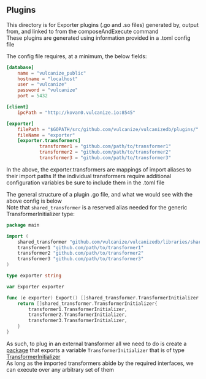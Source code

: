 ## Plugins

This directory is for Exporter plugins (.go and .so files) generated by, output from, and linked to from the composeAndExecute command  
These plugins are generated using information provided in a .toml config file 

The config file requires, at a minimum, the below fields:

```toml 
[database]
    name = "vulcanize_public"
    hostname = "localhost"
    user = "vulcanize"
    password = "vulcanize"
    port = 5432

[client]
    ipcPath = "http://kovan0.vulcanize.io:8545"

[exporter]
    filePath = "$GOPATH/src/github.com/vulcanize/vulcanizedb/plugins/"
    fileName = "exporter"
    [exporter.transformers]
            transformer1 = "github.com/path/to/transformer1"
            transformer2 = "github.com/path/to/transformer2"
            transformer3 = "github.com/path/to/transformer3"
```

In the above, the exporter.transformers are mappings of import aliases to their import paths 
If the individual transformers require additional configuration variables be sure to include them in the .toml file 

The general structure of a plugin .go file, and what we would see with the above config is below   
Note that `shared_transformer` is a reserved alias needed for the generic TransformerInitializer type:

```go
package main

import (
	shared_transformer "github.com/vulcanize/vulcanizedb/libraries/shared/transformer"
	transformer1 "github.com/path/to/transformer1"
	transformer2 "github.com/path/to/transformer2"
	transformer3 "github.com/path/to/transformer3"
)

type exporter string

var Exporter exporter

func (e exporter) Export() []shared_transformer.TransformerInitializer {
	return []shared_transformer.TransformerInitializer{
		transformer1.TransformerInitializer,
		transformer2.TransformerInitializer,
		transformer3.TransformerInitializer,
	}
}
```

As such, to plug in an external transformer all we need to do is create a [package](https://github.com/vulcanize/maker-vulcanizedb/blob/compose_and_execute/pkg/autogen/test_helpers/bite/initializer.go) that exports a variable `TransformerInitializer` that is of type [TransformerInitializer](https://github.com/vulcanize/maker-vulcanizedb/blob/compose_and_execute/libraries/shared/transformer/transformer.go#L19)   
As long as the imported transformers abide by the required interfaces, we can execute over any arbitrary set of them  
